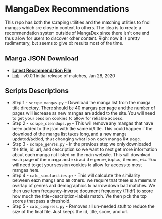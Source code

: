 # MangaDex Recommendations

This repo has both the scraping utilities and the matching utilities to find mangas which are close in content to others. The idea is to create a recommendation system outside of MangaDex since there isn't one and thus allow for users to discover other content. Right now it is pretty rudimentary, but seems to give ok results most of the time.


## Manga JSON Download

* [**Latest Recommendation File**](https://github.com/goldbattle/MangadexRecomendations/releases/download/0.0.1/mangas_compressed.json)
* [link](https://github.com/goldbattle/MangadexRecomendations/releases/download/0.0.1/mangas_compressed.json) - v0.0.1 initial release of matches, Jan 28, 2020



## Scripts Descriptions

* Step 1 - `scrape_mangas.py` - Download the manga list from the manga title directory. There should be 40 mangas per page and the number of pages will increase as new mangas are added to the site. You will need to get your session cookies to allow for reliable access.
* Step 2 - `scrape_cleandups.py` - This will remove any mangas that have been added to the json with the same id/title. This could happen if the download of the manga list takes long, and a new manga updated/added, thus changing what is on each manga list page.
* Step 3 - `scrape_genres.py` - In the previous step we only downloaded the title, id, url, and description so we want to next get more information about each manga not listed on the main website. This will download each page of the manga and extract the genre, topics, themes, etc. You will need to get your session cookies to allow for access to most mangas here.
* Step 4 - `calc_simularities.py` - This will calculate the similarity between each manga and all others. We require that there is a minimum overlap of genres and demographics to narrow down bad matches. We then use term frequency–inverse document frequency (Tfidf) to score how much the title+description+labels match. We then pick the top scores that pass a threshold.
* Step 5 - `calc_compress.py` - Removes all un-needed stuff to reduce the size of the final file. Just keeps the id, title, score, and url.





